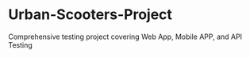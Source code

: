 # Urban-Scooters-Project
Comprehensive testing project covering Web App, Mobile APP, and API Testing
